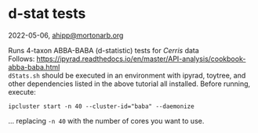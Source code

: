# d-stat tests
2022-05-06, ahipp@mortonarb.org

Runs 4-taxon ABBA-BABA (d-statistic) tests for _Cerris_ data  
Follows: https://ipyrad.readthedocs.io/en/master/API-analysis/cookbook-abba-baba.html  
`dStats.sh` should be executed in an environment with ipyrad, toytree, and other dependencies listed in the above tutorial all installed. Before running, execute:

`ipcluster start -n 40 --cluster-id="baba" --daemonize`

... replacing `-n 40` with the number of cores you want to use.  
